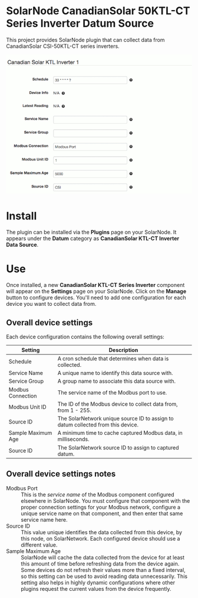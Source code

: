 # SolarNode CanadianSolar 50KTL-CT Series Inverter Datum Source

This project provides SolarNode plugin that can collect data from
CanadianSolar CSI-50KTL-CT series inverters.

![settings](docs/solarnode-ktl-device-settings.png)

# Install

The plugin can be installed via the **Plugins** page on your SolarNode. It
appears under the **Datum** category as **CanadianSolar KTL-CT Inverter Data Source**.

# Use

Once installed, a new **CanadianSolar KTL-CT Series Inverter**
component will appear on the **Settings** page on your SolarNode. Click on the
**Manage** button to configure devices. You'll need to add one configuration
for each device you want to collect data from.

## Overall device settings

Each device configuration contains the following overall settings:

| Setting            | Description                                                                      |
|--------------------|----------------------------------------------------------------------------------|
| Schedule           | A cron schedule that determines when data is collected.                          |
| Service Name       | A unique name to identify this data source with.                                 |
| Service Group      | A group name to associate this data source with.                                 |
| Modbus Connection  | The service name of the Modbus port to use.                                      |
| Modbus Unit ID     | The ID of the Modbus device to collect data from, from 1 - 255.                  |
| Source ID          | The SolarNetwork unique source ID to assign to datum collected from this device. |
| Sample Maximum Age | A minimum time to cache captured Modbus data, in milliseconds.                   |
| Source ID          | The SolarNetwork source ID to assign to captured datum.                          |

## Overall device settings notes

<dl>
	<dt>Modbus Port</dt>
	<dd>This is the <i>service name</i> of the Modbus component configured elsewhere
	in SolarNode. You must configure that component with the proper connection settings
	for your Modbus network, configure a unique service name on that component, and then
	enter that same service name here.</dd>
	<dt>Source ID</dt>
	<dd>This value unique identifies the data collected from this device, by this node,
	 on SolarNetwork. Each configured device should use a different value.</dd>
	<dt>Sample Maximum Age</dt>
	<dd>SolarNode will cache the data collected from the device for at least
	this amount of time before refreshing data from the device again. Some devices
	do not refresh their values more than a fixed interval, so this setting can be
	used to avoid reading data unnecessarily. This setting also helps in highly
	dynamic configurations where other plugins request the current values from
	the device frequently.</dd>
</dl>
